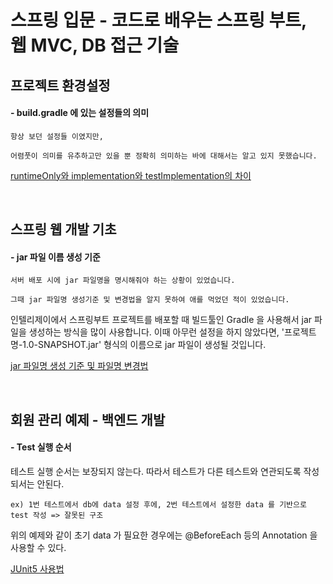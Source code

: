 # 스프링 입문 - 코드로 배우는 스프링 부트, 웹 MVC, DB 접근 기술

## 프로젝트 환경설정

#### - build.gradle 에 있는 설정들의 의미
```
항상 보던 설정들 이였지만, 

어렴풋이 의미를 유추하고만 있을 뿐 정확히 의미하는 바에 대해서는 알고 있지 못했습니다. 
```
[runtimeOnly와 implementation와 testImplementation의 차이](https://giron.tistory.com/101)

<br/>

## 스프링 웹 개발 기초

#### - jar 파일 이름 생성 기준
```
서버 배포 시에 jar 파일명을 명시해줘야 하는 상황이 있었습니다.

그때 jar 파일명 생성기준 및 변경법을 알지 못하여 애를 먹었던 적이 있었습니다.
```
인텔리제이에서 스프링부트 프로젝트를 배포할 때 빌드툴인 Gradle 을 사용해서 jar 파일을 생성하는 방식을 많이 사용합니다. 
이때 아무런 설정을 하지 않았다면, '프로젝트명-1.0-SNAPSHOT.jar' 형식의 이름으로 jar 파일이 생성될 것입니다.

[jar 파일명 생성 기준 및 파일명 변경법](https://scshim.tistory.com/236)

<br/>

## 회원 관리 예제 - 백엔드 개발

#### - Test 실행 순서
테스트 실행 순서는 보장되지 않는다. 따라서 테스트가 다른 테스트와 연관되도록 작성되서는 안된다.
```
ex) 1번 테스트에서 db에 data 설정 후에, 2번 테스트에서 설정한 data 를 기반으로 test 작성 => 잘못된 구조
```
위의 예제와 같이 초기 data 가 필요한 경우에는 @BeforeEach 등의 Annotation 을 사용할 수 있다.

[JUnit5 사용법](https://gmlwjd9405.github.io/2019/11/26/junit5-guide-basic.html)



